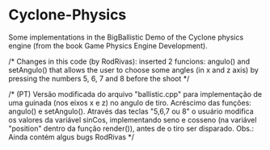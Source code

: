 # Cyclone-Physics
Some implementations in the BigBallistic Demo of the Cyclone physics engine (from the book Game Physics Engine Development).

/* Changes in this code (by RodRivas): inserted 2 funcions: angulo() and setAngulo()
that allows the user to choose some angles (in x and z axis) by pressing the numbers 5, 6, 7 and 8 before the shoot
*/

/* (PT)  Versão modificada do arquivo "ballistic.cpp" para implementação de uma 
guinada (nos eixos x e z) no angulo de tiro. Acréscimo das funções: angulo() e setAngulo(). 
Através das teclas "5,6,7 ou 8" o usuário modifica os valores da variável sinCos, 
implementando seno e cosseno (na variável "position" dentro da função render()), antes de o tiro ser disparado.
Obs.: Ainda contém algus bugs
RodRivas
*/
